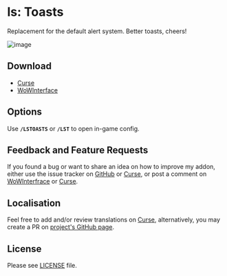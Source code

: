 # ls: Toasts

Replacement for the default alert system. Better toasts, cheers!

![image](https://i.imgur.com/PvzX6VF.gif)

## Download

- [Curse](https://www.curseforge.com/wow/addons/ls-toasts)
- [WoWInterface](http://www.wowinterface.com/downloads/info24123.html)

## Options

Use **`/LSTOASTS`** or **`/LST`** to open in-game config.

## Feedback and Feature Requests

If you found a bug or want to share an idea on how to improve my addon, either use the issue tracker on [GitHub](https://github.com/ls-/ls_Toasts/issues) or [Curse](https://wow.curseforge.com/projects/ls-toasts/issues), or post a comment on [WoWInterfrace](http://www.wowinterface.com/downloads/info24123.html#comments) or [Curse](http://mods.curse.com/addons/wow/ls-toasts#comments).

## Localisation

Feel free to add and/or review translations on [Curse](https://wow.curseforge.com/addons/ls-toasts/localization/), alternatively, you may create a PR on [project's GitHub page](https://github.com/ls-/ls_Toasts/pulls).

## License

Please see [LICENSE](https://github.com/ls-/ls_Toasts/blob/master/LICENSE.txt) file.
